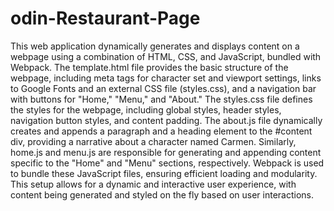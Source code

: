 # odin-Restaurant-Page

This web application dynamically generates and displays content on a webpage using a combination of HTML, CSS, and JavaScript, bundled with Webpack. The template.html file provides the basic structure of the webpage, including meta tags for character set and viewport settings, links to Google Fonts and an external CSS file (styles.css), and a navigation bar with buttons for "Home," "Menu," and "About." The styles.css file defines the styles for the webpage, including global styles, header styles, navigation button styles, and content padding. The about.js file dynamically creates and appends a paragraph and a heading element to the #content div, providing a narrative about a character named Carmen. Similarly, home.js and menu.js are responsible for generating and appending content specific to the "Home" and "Menu" sections, respectively. Webpack is used to bundle these JavaScript files, ensuring efficient loading and modularity. This setup allows for a dynamic and interactive user experience, with content being generated and styled on the fly based on user interactions.